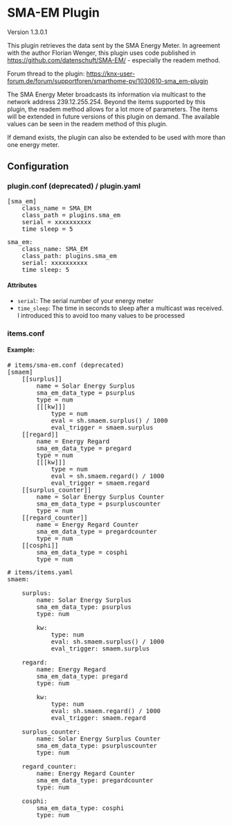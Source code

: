 # SMA-EM Plugin

Version 1.3.0.1

This plugin retrieves the data sent by the SMA Energy Meter.
In agreement with the author Florian Wenger, this plugin uses code published in
https://github.com/datenschuft/SMA-EM/ - especially the readem method.

Forum thread to the plugin: https://knx-user-forum.de/forum/supportforen/smarthome-py/1030610-sma_em-plugin

The SMA Energy Meter broadcasts its information via multicast to the network address 239.12.255.254. Beyond the items
supported by this plugin, the readem method allows for a lot more of parameters. The items will be extended in future
versions of this plugin on demand. The available values can be seen in the readem method of this plugin.

If demand exists, the plugin can also be extended to be used with more than one energy meter.

## Configuration

### plugin.conf (deprecated) / plugin.yaml
<pre>
[sma_em]
    class_name = SMA_EM
    class_path = plugins.sma_em
    serial = xxxxxxxxxx
    time_sleep = 5
</pre>

<pre>
sma_em:
    class_name: SMA_EM
    class_path: plugins.sma_em
    serial: xxxxxxxxxx
    time_sleep: 5
</pre>

#### Attributes
  * `serial`: The serial number of your energy meter
  * `time_sleep`: The time in seconds to sleep after a multicast was received. I introduced this to avoid too many values to be processed

### items.conf

#### Example:
<pre>
# items/sma-em.conf (deprecated)
[smaem]
    [[surplus]]
        name = Solar Energy Surplus
        sma_em_data_type = psurplus
        type = num
        [[[kw]]]
			type = num
			eval = sh.smaem.surplus() / 1000
			eval_trigger = smaem.surplus
    [[regard]]
        name = Energy Regard
        sma_em_data_type = pregard
        type = num
		[[[kw]]]
			type = num
			eval = sh.smaem.regard() / 1000
			eval_trigger = smaem.regard
	[[surplus_counter]]
        name = Solar Energy Surplus Counter
        sma_em_data_type = psurpluscounter
        type = num
    [[regard_counter]]
        name = Energy Regard Counter
        sma_em_data_type = pregardcounter
        type = num
	[[cosphi]]
	    sma_em_data_type = cosphi
	    type = num
</pre>

<pre>
# items/items.yaml
smaem:

    surplus:
        name: Solar Energy Surplus
        sma_em_data_type: psurplus
        type: num

        kw:
            type: num
            eval: sh.smaem.surplus() / 1000
            eval_trigger: smaem.surplus

    regard:
        name: Energy Regard
        sma_em_data_type: pregard
        type: num

        kw:
            type: num
            eval: sh.smaem.regard() / 1000
            eval_trigger: smaem.regard

    surplus_counter:
        name: Solar Energy Surplus Counter
        sma_em_data_type: psurpluscounter
        type: num

    regard_counter:
        name: Energy Regard Counter
        sma_em_data_type: pregardcounter
        type: num

    cosphi:
        sma_em_data_type: cosphi
        type: num
</pre>